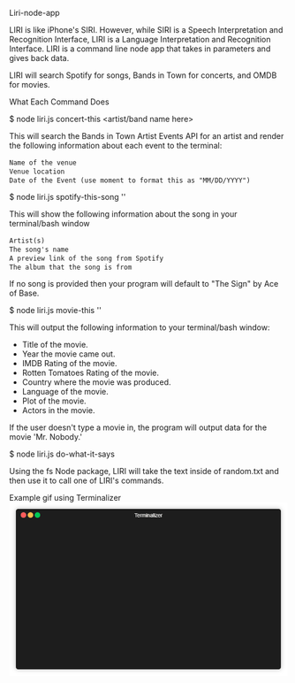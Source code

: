 Liri-node-app

LIRI is like iPhone's SIRI. However, while SIRI is a Speech Interpretation and Recognition Interface, LIRI is a Language Interpretation and Recognition Interface. LIRI is a command line node app that takes in parameters and gives back data.

LIRI will search Spotify for songs, Bands in Town for concerts, and OMDB for movies.

What Each Command Does

$ node liri.js concert-this <artist/band name here>

This will search the Bands in Town Artist Events API for an artist and render the following information about each event to the terminal:

    Name of the venue
    Venue location
    Date of the Event (use moment to format this as "MM/DD/YYYY")
    
$ node liri.js spotify-this-song ''

This will show the following information about the song in your terminal/bash window

    Artist(s)
    The song's name
    A preview link of the song from Spotify
    The album that the song is from

If no song is provided then your program will default to "The Sign" by Ace of Base.

$ node liri.js movie-this ''

This will output the following information to your terminal/bash window:

  * Title of the movie.
  * Year the movie came out.
  * IMDB Rating of the movie.
  * Rotten Tomatoes Rating of the movie.
  * Country where the movie was produced.
  * Language of the movie.
  * Plot of the movie.
  * Actors in the movie.

If the user doesn't type a movie in, the program will output data for the movie 'Mr. Nobody.'

$ node liri.js do-what-it-says

Using the fs Node package, LIRI will take the text inside of random.txt and then use it to call one of LIRI's commands.    

Example gif using Terminalizer
![](liridemo.gif)
